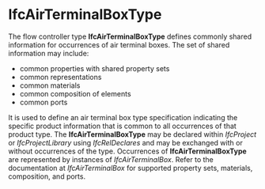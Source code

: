 IfcAirTerminalBoxType
=====================

The flow controller type **IfcAirTerminalBoxType** defines commonly shared information for occurrences of air terminal boxes. The set of shared information may include:

* common properties with shared property sets
* common representations
* common materials
* common composition of elements
* common ports

It is used to define an air terminal box type specification indicating the specific product information that is common to all occurrences of that product type. The **IfcAirTerminalBoxType** may be declared within _IfcProject_ or _IfcProjectLibrary_ using _IfcRelDeclares_ and may be exchanged with or without occurrences of the type. Occurrences of **IfcAirTerminalBoxType** are represented by instances of _IfcAirTerminalBox_. Refer to the documentation at _IfcAirTerminalBox_ for supported property sets, materials, composition, and ports.
